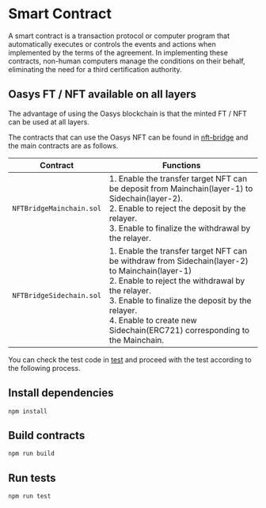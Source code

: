 ---
---

# Smart Contract
A smart contract is a transaction protocol or computer program that automatically executes or controls the events and actions when implemented by the terms of the agreement. In implementing these contracts, non-human computers manage the conditions on their behalf, eliminating the need for a third certification authority.

## Oasys FT / NFT available on all layers
The advantage of using the Oasys blockchain is that the minted FT / NFT can be used at all layers.

The contracts that can use the Oasys NFT can be found in [nft-bridge](https://github.com/oasysgames/oasys-genesis-contract/tree/main/contracts/nft-bridge) and the main contracts are as follows.

|Contract|Functions|
|--|---------|
|`NFTBridgeMainchain.sol`|1. Enable the transfer target NFT can be deposit from Mainchain(layer-1) to Sidechain(layer-2). <br/> 2. Enable to reject the deposit by the relayer. <br/> 3. Enable to finalize the withdrawal by the relayer.|
|`NFTBridgeSidechain.sol`|1. Enable the transfer target NFT can be withdraw from Sidechain(layer-2) to Mainchain(layer-1) <br/> 2. Enable to reject the withdrawal by the relayer. <br/> 3. Enable to finalize the deposit by the relayer. <br/> 4. Enable to create new Sidechain(ERC721) corresponding to the Mainchain.|

You can check the test code in [test](https://github.com/oasysgames/oasys-genesis-contract/tree/main/test) and proceed with the test according to the following process.

## Install dependencies

```
npm install
```

## Build contracts

```
npm run build
```

## Run tests

```
npm run test
```